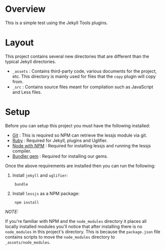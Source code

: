 # Overview

This is a simple test using the Jekyll Tools plugins.

# Layout

This project contains several new directories that are different than the typical Jekyll directories.

- `_assets` : Contains third-party code, various documents for the project, etc. This directory is mainly used for files that the `copy` plugin will copy from.
- `_src` : Contains source files meant for compilation such as JavaScript and Less files.

# Setup

Before you can setup this project you must have the following installed:

- [Git](http://git-scm.com/) : This is required so NPM can retrieve the lessjs module via git.
- [Ruby](http://www.ruby-lang.org/) : Required for Jekyll, plugins and Uglifier.
- [Node with NPM](http://nodejs.org/) : Required for installing lessjs and running the lessjs compiler.
- [Bundler gem](http://gembundler.com/) : Required for installing our gems.

Once the above requirements are installed then you can run the following:

1. Install `jekyll` and `uglifier`:

		bundle

2. Install `lessjs` as a NPM package:

		npm install


*NOTE:*

If you're familiar with NPM and the `node_modules` directory it places all locally installed modules you'll notice that after installing there is no `node_modules` in this project's directory. This is because the `package.json` file contains scripts to move the `node_modules` directory to `_assets/node_modules`.
